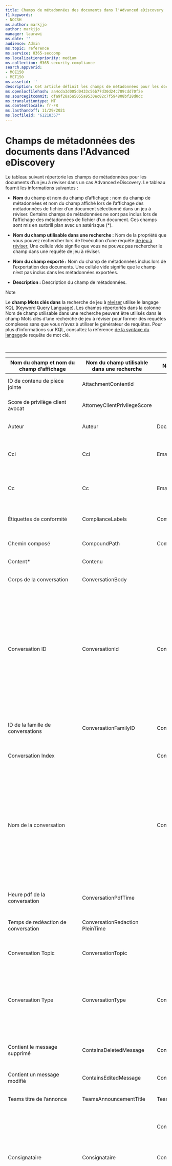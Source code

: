 ```yaml
---
title: Champs de métadonnées des documents dans l'Advanced eDiscovery
f1.keywords:
- NOCSH
ms.author: markjjo
author: markjjo
manager: laurawi
ms.date: ''
audience: Admin
ms.topic: reference
ms.service: O365-seccomp
ms.localizationpriority: medium
ms.collection: M365-security-compliance
search.appverid:
- MOE150
- MET150
ms.assetid: ''
description: Cet article définit les champs de métadonnées pour les documents dans un jeu à réviser dans un cas Advanced eDiscovery dans Microsoft 365.
ms.openlocfilehash: aa4cda3d005d0433c56b77d30d24c789cdd70f2e
ms.sourcegitcommit: dfa9f28a5a5055a9530ec82c7f594808bf28d0dc
ms.translationtype: MT
ms.contentlocale: fr-FR
ms.lasthandoff: 11/29/2021
ms.locfileid: "61218357"
---
```

# <a name="document-metadata-fields-in-advanced-ediscovery"></a>Champs de métadonnées des documents dans l'Advanced eDiscovery

Le tableau suivant répertorie les champs de métadonnées pour les documents d’un jeu à réviser dans un cas Advanced eDiscovery. Le tableau fournit les informations suivantes :

- **Nom** du  champ et nom du champ d’affichage : nom du champ de métadonnées et nom du champ affiché lors de l’affichage des métadonnées de fichier d’un document sélectionné dans un jeu à réviser. Certains champs de métadonnées ne sont pas inclus lors de l’affichage des métadonnées de fichier d’un document. Ces champs sont mis en surbrill plan avec un astérisque (*).

- **Nom du champ utilisable dans une recherche :** Nom de la propriété que vous pouvez rechercher lors de l’exécution d’une requête [de jeu à réviser.](review-set-search.md) Une cellule vide signifie que vous ne pouvez pas rechercher le champ dans une requête de jeu à réviser.

- **Nom du champ exporté :** Nom du champ de métadonnées inclus lors de l’exportation des documents.  Une cellule vide signifie que le champ n’est pas inclus dans les métadonnées exportées.

- **Description :** Description du champ de métadonnées.

> [!NOTE]
> Le **champ Mots clés dans** la recherche de jeu à [réviser](./review-set-search.md) utilise le langage KQL (Keyword Query Language). Les champs répertoriés  dans la colonne Nom de  champ utilisable dans une recherche peuvent être utilisés dans le champ Mots clés d’une recherche de jeu à réviser pour former des requêtes complexes sans que vous n’avez à utiliser le générateur de requêtes. Pour plus d’informations sur KQL, consultez la référence [de la syntaxe du langage](/sharepoint/dev/general-development/keyword-query-language-kql-syntax-reference)de requête de mot clé.

<br>

****

|Nom du champ et nom du champ d’affichage|Nom du champ utilisable dans une recherche|Nom du champ exporté|Description|
|---|---|---|---|
|ID de contenu de pièce jointe|AttachmentContentId||ID de contenu de pièce jointe de l’élément.|
|Score de privilège client avocat|AttorneyClientPrivilegeScore||Score de contenu du modèle de privilège client-avocat.|
|Auteur|Auteur|Doc_authors|Auteur à partir des métadonnées du document.|
|Cci|Cci|Email_bcc|Champ Bcc pour les types de messages. Le format **est \<SMTPAddress\> DisplayName**.|
|Cc|Cc|Email_cc|Champ Cc pour les types de messages. Le format **est \<SMTPAddress\> DisplayName**.|
|Étiquettes de conformité|ComplianceLabels|Compliance_labels|[Étiquettes de rétention](retention.md) appliquées au contenu Office 365.|
|Chemin composé|CompoundPath|Compound_path|Chemin lisible par l’homme qui décrit la source de l’élément.|
|Content*|Contenu||Texte extrait de l’élément.|
|Corps de la conversation|ConversationBody||Corps de conversation de l’élément.|
|Conversation ID|ConversationId|Conversation_ID|ID de conversation du message. Pour Teams 1:1 et les conversations de groupe, tous les fichiers de transcription et leurs éléments de famille dans la même conversation partagent le même ID de conversation. Pour plus d’informations, [voir Advanced eDiscovery flux de travail pour le contenu Microsoft Teams](teams-workflow-in-advanced-ediscovery.md).|
|ID de la famille de conversations|ConversationFamilyID|ConversationFamilyID|ID qui identifie les éléments individuels d’une conversation ainsi que les éléments associés dans la conversation.|
|Conversation Index||Conversation_index|Index de conversation du message.|
|Nom de la conversation||ConversationName|Ce champ dépend du type de contenu.<br>**Teams 1:1 :** 40 premiers caractères du premier message.<br>**Teams conversation 1:N** : nom de la conversation de groupe ; s’il n’est pas disponible, les 40 premiers caractères du premier message.<br>**Teams Channel Post :** titre de publication ou sous-titre de l’annonce ; s’il n’est pas disponible, les 40 premiers caractères du premier message.|
|Heure pdf de la conversation|ConversationPdfTime||Date de création de la version PDF de la conversation.|
|Temps de redéaction de conversation|ConversationRedaction PleinTime||Date à laquelle la version PDF de la conversation a été créée pour la conversation.|
|Conversation Topic|ConversationTopic||Rubrique de conversation de l’élément.|
|Conversation Type|ConversationType|ConversationType|Type de conversation. Les valeurs sont les suivantes : <br>**Teams 1:1 et** les conversations de groupe et toutes Yammer conversations de groupe : Groupe<br>**Teams et les canaux privés :** Canal|
|Contient le message supprimé|ContainsDeletedMessage|ContainsDeletedMessage|Indique si la transcription de conversation inclut un message supprimé|
|Contient un message modifié|ContainsEditedMessage|ContainsEditedMessage|Indique si la transcription de conversation inclut un message modifié|
|Teams titre de l’annonce|TeamsAnnouncementTitle|TeamsAnnouncementTitle|Titre d’une [annonce teams](https://support.microsoft.com/office/send-an-announcement-to-a-channel-8f244ea6-235a-4dcc-9143-9c5b801b4992).|
|||Converted_file_path|Chemin d’accès du fichier d’exportation converti. Pour une utilisation interne à Microsoft uniquement.|
|Consignataire|Consignataire|Consignataire|Nom du dépositaire à qui l’élément a été associé.|
|Date|Date|Date|Date est un champ calculé qui dépend du type de fichier.<p>Courrier électronique : date d’envoi<br>Pièces jointes : date de dernière modification du document ; si elle n’est pas disponible, date d’envoi du parent<br>Documents incorporés : date de la dernière modification du document ; si elle n’est pas disponible, date de la dernière modification du parent<br>Documents SPO (inclut les pièces jointes modernes) : SharePoint date de dernière modification ; s’il n’est pas disponible, les documents date de la dernière modification<br>Documents non Office 365 : date de dernière modification<br>Réunions : date de début de la réunion<br>Messagerie vocale : date d’envoi<br>Messagerie instantanée : date d’envoi<br>Teams : date d’envoi|
|Commentaires sur le document|DocComments|Doc_comments|Commentaires des métadonnées du document.|
|Société de documents||Doc_company|Société à partir des métadonnées du document.|
|Date de création du document|CreatedTime|Doc_date_created|Créer une date à partir des métadonnées du document.|
|DocIndex*|||Index de la famille. **-1 ou** **0 signifie** qu’il s’agit de la racine.|
|Mots clés de document||Doc_keywords|Mots clés des métadonnées du document.|
|Document modifié par||Doc_modified_by|Date de la dernière modification à partir des métadonnées du document.|
|Révision de document|Doc_Version|Doc_Version|Révision à partir des métadonnées du document.|
|Objet du document||Doc_subject|Objet des métadonnées du document.|
|Modèle de document||Doc_template|Modèle à partir des métadonnées du document.|
|DocLastSavedBy||Doc_last_saved_by|Nom de l’utilisateur qui a enregistré le document pour la dernière fois.|
|Thème dominant|DominantTheme|Dominant_theme|Thème dominant tel que calculé pour l’analyse.|
|Sous-ensemble en double||Duplicate_subset|ID de groupe pour les doublons exacts.|
|EmailAction*||Email_action|Les valeurs **sont None,** **Reply** ou **Forward**; basé sur la ligne d’objet d’un message.|
|Accusé de réception du courrier électronique demandé||Email_delivery_receipt|Adresse de messagerie fournie dans les en-têtes Internet pour l’accusé de réception.|
|Importance|EmailImportance|Email_importance|Importance du message : **0** - Faible ; **1** - Normal ; **2** - Élevé|
|Erreurs de traitement ignorées|ErrorIgnored|Error_Ignored|L’erreur a été ignorée et n’a pas été corrigé.|
|EmailInternetHeaders|EmailInternetHeaders|Email_internet_headers|Ensemble complet d’en-têtes de courrier à partir du message électronique|
|EmailLevel*||Email_level|Indique le niveau d’un message dans le thread de messagerie à qui il appartient ; les pièces jointes héritent de la valeur de son message parent.|
|ID de message électronique||Email_message_ID|ID de message Internet du message.|
|EmailReadReceiptRequested||Email_read_receipt|Adresse de messagerie fournie dans les en-têtes Internet pour la réception de la lecture.|
|Sécurité du courrier électronique|EmailSecurity|Email_security|Paramètre de sécurité du message : **0** - Aucun ; **1** - Signé ; **2** : chiffré ; **3** : chiffré et signé.|
|Sensibilité de l’e-mail|EmailSensitivity|email_sensitivity|Paramètre de sensibilité du message : **0** - Aucun ; **1** Personnel ; **2** - Privé ; **3** - CompanyConfidential.|
|Ensemble de messages électroniques|EmailSet|Email_set|ID de groupe pour tous les messages dans le même ensemble de messages électroniques.|
|EmailThread*||Email_thread|Position du message dans l’ensemble de messages électroniques ; se compose d’ID de nœud de la racine au message actuel et est séparé par des point (.).|
|||Export_native_path|Chemin d’accès du fichier exporté.|
|Type de contenu extrait||Native_type|Type de contenu extrait, sous la forme de type mime ; par exemple, **image/jpeg**|
|||Extracted_text_path|Chemin d’accès au fichier texte extrait dans l’exportation.|
|ExtractedTextLength*||Extracted_text_length|Nombre de caractères dans le texte extrait.|
|FamilyDuplicateSet*||Family_duplicate_set|Identificateur numérique pour les familles qui sont des doublons exacts les unes des autres (même contenu et toutes les mêmes pièces jointes).|
|ID de famille|FamilyId|Family_ID|Rassemble les pièces jointes et les éléments extraits des e-mails et des conversations avec son élément parent. Cela inclut la conversation ou l’e-mail, ainsi que toutes les pièces jointes et éléments extraits.|
|Taille de la famille||Family_size|Nombre de documents de la famille.|
|Classe de fichier|FileClass|File_class|Pour le contenu de SharePoint et OneDrive : **Document**. <br>Pour le contenu de Exchange : **e-mail** ou **pièce jointe**. <br>Pour le contenu de Teams ou Yammer : **Conversations**.|
|ID de fichier|FileId|File_ID|Identificateur de document unique dans le cas.|
|Date de création du système de fichiers||File_system_date_created|Date de création à partir du système de fichiers (s’applique uniquement aux données non Office 365 données).|
|Date de modification du système de fichiers||File_system_date_modified|Date de modification à partir du système de fichiers (s’applique uniquement aux données Office 365 non modifiées).|
|Type de fichier|FileType||Type de fichier de l’élément en fonction de l’extension de fichier.|
|ID de groupe|GroupId|Group_ID|Rassemble tous les éléments pour les e-mails et les documents. Pour le courrier électronique, cela inclut le message, ainsi que toutes les pièces jointes et éléments extraits. Pour les documents, cela inclut le document et tous les éléments incorporés.|
|A une pièce jointe|EmailHasAttachment|Email_has_attachment|Indique si le message a des pièces jointes.|
|A un avocat|HasAttorney||**True** lorsqu’au moins l’un des participants est trouvé dans la liste des avocats ; sinon, la valeur est **False**.|
|HasText*||Has_text|Indique si l’élément possède du texte ; les valeurs possibles **sont True** et **False**.|
|ID non modifiable||Immutable_ID|Cet ID est utilisé pour identifier de manière unique un document au sein d’un jeu à réviser. Ce champ ne peut pas être utilisé dans une recherche de jeu à réviser et l’ID ne peut pas être utilisé pour accéder à un document à son emplacement natif.|
|Type d’inclusion|InclusiveType|Inclusive_type|Type d’inclusion calculé pour **l’analyse : 0** - non inclus ; **1** - inclus ; **2** - inclus moins ; **3** : copie incluse.|
|In Reply To Id||In_reply_to_ID|En réponse à l’ID du message.|
|InputFileExtension||Original_file_extension|Extension de fichier d’origine du fichier.|
|InputFileID||Input_file_ID|ID de fichier de l’élément de niveau supérieur dans le jeu à réviser. Pour une pièce jointe, cet ID sera l’ID du parent. Cela peut être utilisé pour grouper des familles.|
|Pièce jointe moderne|IsModernAttachment||Ce fichier est une pièce jointe moderne ou un fichier lié.|
|Est à partir de la version du document|IsFromDocumentVersion||Le document actuel est issu d’une version différente d’un autre document.|
|Est-ce que la pièce jointe est un e-|IsEmailAttachment||Cet élément est issu d’une pièce jointe à un e-mail qui apparaît comme un élément joint au message.|
|Pièce jointe inline|IsInlineAttachment||Cette ligne a été jointe et apparaît dans le corps du message.|
|Est représentatif|IsRepresentative|Is_representative|Un document dans chaque ensemble de doublons exacts est marqué comme représentant.|
|Classe de l’élément|ItemClass|Item_class|Classe d’élément fournie par le serveur Exchange ; par exemple, **IPM. Remarque**|
|Dernière modification|LastModifiedDate|Doc_date_modified|Date de la dernière modification à partir des métadonnées du document.|
|ID de chargement|LoadId|Load_ID|ID du jeu de chargement dans lequel l’élément a été ajouté à un jeu à réviser.|
|Emplacement|Emplacement|Emplacement|Chaîne qui indique le type d’emplacement d’origine des documents.<p>**Données importées** : données non Office 365 données<br>**Teams** - Microsoft Teams<br>**Exchange** - boîtes aux lettres Exchange boîtes aux lettres<br>**SharePoint** - SharePoint sites<br>**OneDrive** - OneDrive comptes|
|Nom de l’emplacement|LocationName|Location_name|Chaîne qui identifie la source de l’élément. Pour exchange, il s’adressera à l’adresse SMTP de la boîte aux lettres . pour SharePoint et OneDrive, l’URL de la collection de sites.|
|||Marked_as_pivot|Ce fichier est le tableau croisé dynamique d’un jeu quasiment en double.|
|Marqué comme représentant|MarkAsRepresentative||Un document de chaque ensemble de doublons exacts est marqué comme représentant.|
|Date de fin de réunion|MeetingEndDate|Meeting_end_date|Date de fin de réunion pour les réunions.|
|Date de début de la réunion|MeetingStartDate|Meeting_start_date|Date de début de réunion pour les réunions.|
|Type de message|MessageKind|Message_kind|Type de message à rechercher. Valeurs possibles : documents **<p> contacts <br> <br> <br> e-mail externaldata <br> faxes <br> im <br> <br> journals meetings <br> microsoftteams** (returns items from chats, meetings, and calls in Microsoft Teams) **<br> notes posts <br> <br> rssfeeds <br> tasks <br> voicemail**|
|ID parent de pièce jointe moderne||ModernAttachment_ParentId|ID non permutable du parent du document.|
|Native Extension|NativeExtension|Native_extension|Extension native de l’élément.|
|Nom de fichier natif|NativeFileName|Native_file_name|Nom de fichier natif de l’élément.|
|NativeMD5||Native_MD5|Hachage MD5 (valeur de hachage 128 bits) du flux de fichier.|
|NativeSHA256||Native_SHA_256|Hachage SHA256 (valeur de hachage 256 bits) du flux de fichier.|
|Tri ND/ET : exclusion des pièces jointes|NdEtSortExclAttach|ND_ET_sort_excl_attach|Concaténation de l’ensemble de threads de messagerie (ET) et du jeu de quasi-doublons (ND). Ce champ est utilisé pour un tri efficace au moment de la révision. Un **D** est préfixé de jeux de ND et un **E** est précédé de jeux ET.|
|Tri ND/ET : inclure les pièces jointes|NdEtSortInclAttach|ND_ET_sort_incl_attach|Concaténation d’un ensemble de threads de messagerie (ET) et d’un jeu de threads quasi-dupliqués (ND). Ce champ est utilisé pour un tri efficace au moment de la révision. Un **D** est préfixé de jeux de ND et un **E** est précédé de jeux ET. Chaque élément de courrier électronique d’un ensemble ET est suivi de ses pièces jointes appropriées.|
|Jeu de quasi-doublons||ND_set|Les éléments similaires au document pivot partagent la même ND_set.|
|Auteurs O365||O365_authors|Auteur à partir SharePoint.|
|O365 créé par||O365_created_by|Créé à partir de SharePoint.|
|Date de création d’O365||O365_date_created|Date de création à partir SharePoint.|
|Date O365 modifiée||O365_date_modified|Date de la dernière modification SharePoint.|
|O365 modifié par||O365_modified_by|Modifié à partir de SharePoint.|
|Autres dépositaires|DedupedCustodians|Deduped_custodians|Liste des dépositaires de documents qui sont des doublons exacts (pour le courrier électronique, en fonction du contenu ; pour les documents, en fonction du hachage).|
|Autres ID de fichier|DedupedFileIds|Deduped_file_IDs|Liste des ID de fichiers des documents qui sont des doublons exacts (pour le courrier électronique, en fonction du contenu ; pour les documents, en fonction du hachage).|
|Autres chemins d’accès|Dedupedcompoundpath|Deduped_compound_path|Liste des chemins d’accès composés de documents qui sont des doublons exacts (e-mail : en fonction du contenu, documents : en fonction du hachage).|
|Parent ID|ParentId|Parent_ID|ID du parent de l’élément.|
|ParentNode||Parent_node|Message électronique précédent le plus proche dans le thread de messagerie.|
|Domaines des participants|ParticipantDomains|Email_participant_domains|Liste de tous les domaines des participants d’un message.|
|Participants|Participants|Email_participants|Liste de tous les participants d’un message ; par exemple, Sender, To, Cc, Bcc.|
|ID de tableau croisé dynamique|PivotId|Pivot_ID|ID d’un tableau croisé dynamique.|
|Potentiellement privilégié|Potentiellement privilégié|Potentially_privileged|True si le modèle de détection des privilèges client-avocat considère le document comme potentiellement privilégié|
|État du traitement|ProcessingStatus|Error_code|État du traitement après l’ajout de l’élément à un jeu à réviser.|
|Lire le centile|ReadPercentile||Lire le centile du document en fonction de la pertinence.|
|Received|Received|Email_date_received|Date et heure de réception de l’e-mail au UTC.|
|Nombre de destinataires||Recipient_count|Nombre de destinataires dans le message.|
|Domaines des destinataires|RecipientDomains|Email_recipient_domains|Liste de tous les domaines des destinataires d’un message.|
|Destinataires|Destinataires|Email_recipients|Liste de tous les destinataires d’un message (À, Cc, Cci).|
|||Redacted_file_path|Chemin d’accès du fichier de remplacement rédigé dans l’exportation.|
|||Redacted_text_path|Chemin d’accès du remplacement de fichier texte rédigé dans l’exportation. Pour une utilisation interne à Microsoft uniquement.|
|Problème de cas de balise de pertinence 1||Relevance_tag_case_issue_1|Problème case de balise de pertinence 1 à partir de la pertinence.|
|Score de pertinence|RelevanceScore||Score de pertinence d’un document en fonction de la pertinence.|
|Balise de pertinence|RelevanceTag||Score de pertinence d’un document en fonction de la pertinence.|
|ID représentant|RepresentativeId||Identificateur numérique de chaque ensemble de doublons exacts.|
|||Row_number|Numéro de ligne de l’élément dans le fichier de chargement.|
|Expéditeur|Expéditeur|Email_sender|Champ Expéditeur (De) pour les types de messages. Le format **est \<SmtpAddress> DisplayName**.|
|Sender/Author|SenderAuthor||Champ calculé composé de l’expéditeur ou de l’auteur de l’élément.|
|Domaine de l’expéditeur|SenderDomain|Email_sender_domain|Domaine de l’expéditeur.|
|Sent|Sent|Email_date_sent|Date d’envoi du message.<br>Conversations : date de début à partir de la transcription|
|Définir l’ordre : premier inclus|SetOrderInclusivesFirst|Set_order_inclusives_first|Champ tri - courrier électronique et pièces jointes : contre-chronologique ; documents : s’pivoter d’abord en descendant le score de similarité.|
|Définir l’ID||Set_ID|Les documents de contenu similaire (ND_set) ou de courrier électronique dans le même thread de messagerie (Email_set) partagent le même Set_ID.|
|SimilarityPercent||Similarity_percent|Indique la similarité d’un document avec le tableau croisé dynamique du jeu quasi-dupliqué.|
|Taille de fichier native|Size|Native_size|Nombre d’octets de l’élément natif.|
|Sujet|Sujet|Email_subject|Objet du message.|
|Objet/Titre|SubjectTitle||Champ calculé composé de l’objet ou du titre de l’élément.|
|Balises|Balises|Balises|Balises appliquées dans un jeu à réviser.|
|Nom du canal|Canal|ChannelName|Il s’agit du Teams canal de distribution. S’applique uniquement Microsoft Teams contenu.|
|Nom de l’équipe|TeamName|TeamName|**Teams :** nom de l’équipe<br>**Yammer :** Community nom|
|Liste des thèmes|ThemesList|Themes_list|Liste des thèmes telle que calculée pour l’analyse.|
|Titre|Titre|Doc_title|Titre des métadonnées du document. Titre des métadonnées du document. Pour Teams et Yammer contenu, il s’agit de la valeur de la propriété ConversationName.|
|À|À|Email_to|Champ pour les types de messages. Format : **DisplayName \<SmtpAddress>**|
|Unique dans l’ensemble de courriers électroniques|UniqueInEmailSet||**False** s’il existe un doublon de la pièce jointe dans son ensemble de courriers électroniques.|
|ID de groupe de version||Version_Group_Id|Rassemble les différentes versions du même document.|
|A été corrigé|WasRemediated|Was_Remediated|**True** si l’élément a été corrigé, sinon **False**.|
|Statistiques|WordCount|Word_count|Nombre de mots dans l’élément.|
|||||

> [!NOTE]
> Pour plus d’informations sur les propriétés utilisables dans une recherche lors de la recherche d’emplacements de contenu Office 365 lorsque vous collectez des données pour un cas Advanced eDiscovery, voir Requêtes par mot clé et conditions de recherche pour la recherche de [contenu.](keyword-queries-and-search-conditions.md)

